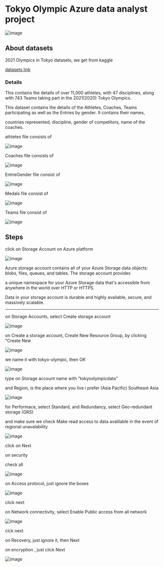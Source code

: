 # Tokyo Olympic Azure data analyst project

![image](https://github.com/user-attachments/assets/a48da2bf-b7a7-45ee-8e23-b0b12652ae9b)

## About datasets

2021 Olympics in Tokyo datasets, we get from kaggle

[datasets link](https://www.kaggle.com/datasets/arjunprasadsarkhel/2021-olympics-in-tokyo)

### Details
This contains the details of over 11,000 athletes, with 47 disciplines, along with 743 Teams taking part in the 2021(2020) Tokyo Olympics.

This dataset contains the details of the Athletes, Coaches, Teams participating as well as the Entries by gender. It contains their names, 

countries represented, discipline, gender of competitors, name of the coaches.

athletes file consists of

![image](https://github.com/user-attachments/assets/a647a586-07e7-4e8f-a5dc-7c41b43b3213)

Coaches file consists of

![image](https://github.com/user-attachments/assets/fd411cea-94f8-4449-9b50-32684c811960)

EntrieGender file consist of 

![image](https://github.com/user-attachments/assets/7dba6aa6-992a-4eb2-a534-2308497fd6de)

Medals file consist of 

![image](https://github.com/user-attachments/assets/5430d58e-f74e-499d-a7ef-f5f646a096ed)

Teams file consist of 

![image](https://github.com/user-attachments/assets/8805559b-0abf-4d7e-9352-81ad0c3292c3)

## Steps

click on Storage Account on Azure platform

![image](https://github.com/user-attachments/assets/0ad07ea3-a636-4518-a5bb-fb12ff529bbc)

Azure storage account contains all of your Azure Storage data objects: blobs, files, queues, and tables. The storage account provides 

a unique namespace for your Azure Storage data that's accessible from anywhere in the world over HTTP or HTTPS. 

Data in your storage account is durable and highly available, secure, and massively scalable.

---

on Storage Accounts, select Create storage account

![image](https://github.com/user-attachments/assets/c66b9674-8a47-490a-8c99-1e674daa977d)

on Create a storage account, Create New Resource Group, by clicking "Create New

![image](https://github.com/user-attachments/assets/3a63fd15-371e-4f78-9a88-88ec1d094601)

we name it with tokyo-olympic, then OK

![image](https://github.com/user-attachments/assets/5c7aef72-c863-47f9-903f-81f09ae2404e)

type on Storage account name with "tokyoolympicdata"

and Region, is the place where you live i prefer (Asia Pacific) Southeast Asia

![image](https://github.com/user-attachments/assets/895be21f-9ff7-4742-a7eb-0b6138b7562a)

for Performace, select Standard, and Redundancy, select Geo-redundant storage (GRS)

and make sure we check Make read access to data avalilable in the event of regional unavalability

![image](https://github.com/user-attachments/assets/e0907264-59b3-4e69-8cb1-6c0ba18dbe92)

click on Next

on security

check all 

![image](https://github.com/user-attachments/assets/0dfa025d-e4bc-4582-8fdf-2d937cad4e62)

on Access protocol, just ignore the boxes

![image](https://github.com/user-attachments/assets/b1b800a1-e832-4405-aaf2-290c50d54a56)

click next

on Network connectivity, select Enable Public access from all network

![image](https://github.com/user-attachments/assets/b9114b9f-66b8-47b6-b543-a9653affd7c0)

clck next

on Recovery, just ignore it, then Next

on encryption , just click Next

![image](https://github.com/user-attachments/assets/c66dafee-4255-45f9-8c10-440d2cec6649)




